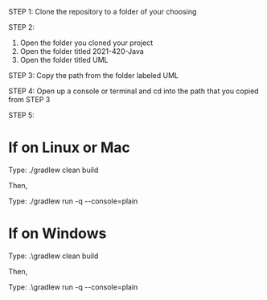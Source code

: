 STEP 1:
Clone the repository to a folder of your choosing

STEP 2:
1. Open the folder you cloned your project
2. Open the folder titled 2021-420-Java
3. Open the folder titled UML

STEP 3:
Copy the path from the folder labeled UML

STEP 4:
Open up a console or terminal and cd into the path that you copied from STEP 3

STEP 5:

# If on Linux or Mac
  Type: ./gradlew clean build
  
  Then,
  
  Type: ./gradlew run -q --console=plain
  
# If on Windows
  Type: .\gradlew clean build
  
  Then,
  
  Type: .\gradlew run -q --console=plain
